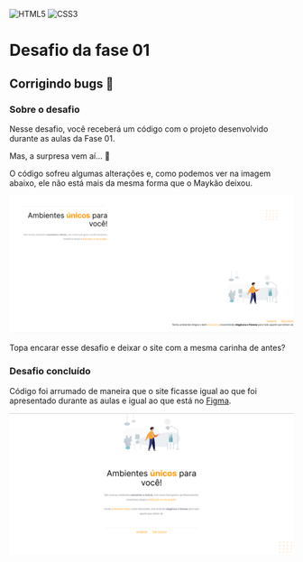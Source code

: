 ![HTML5](https://img.shields.io/badge/html5-%23E34F26.svg?style=for-the-badge&logo=html5&logoColor=white)
![CSS3](https://img.shields.io/badge/css3-%231572B6.svg?style=for-the-badge&logo=css3&logoColor=white)
# Desafio da fase 01
## Corrigindo bugs :bug:
### Sobre o desafio
Nesse desafio, você receberá um código com o projeto desenvolvido durante as aulas da Fase 01.

Mas, a surpresa vem aí... **👀**  

O código sofreu algumas alterações e, como podemos ver na imagem abaixo, ele não está mais da mesma forma que o Maykão deixou.

<img src=".github/site-errado.png" alt="Site com o código errado">

Topa encarar esse desafio e deixar o site com a mesma carinha de antes?

### Desafio concluído
Código foi arrumado de maneira que o site ficasse igual ao que foi apresentado durante as aulas e igual ao que está no [Figma](https://www.figma.com/file/fAvYZz4dPV5MfhL77XkqkD/Explorer---Stage-01).

<img src=".github/site-correto.png" alt="Site correto">
